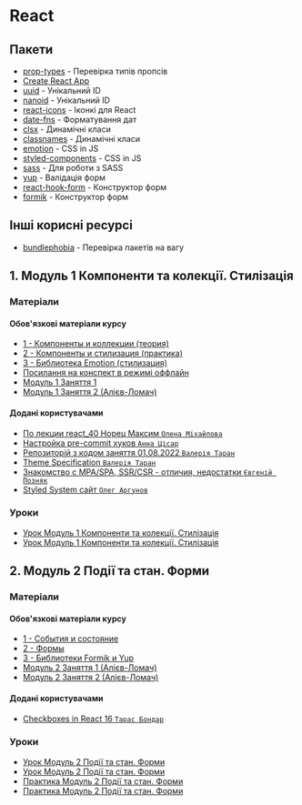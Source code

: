 # React

## Пакети

- [prop-types](https://www.npmjs.com/package/prop-types) - Перевірка типів пропсів
- [Create React App](https://create-react-app.dev/)
- [uuid](https://www.npmjs.com/package/uuid) - Унікальний ID
- [nanoid](https://www.npmjs.com/package/nanoid) - Унікальний ID
- [react-icons](https://react-icons.github.io/react-icons/) - Іконкі для React
- [date-fns](https://date-fns.org/) - Форматування дат
- [clsx](https://www.npmjs.com/package/clsx) - Динамічні класи
- [classnames](https://www.npmjs.com/package/classnames) - Динамічні класи
- [emotion](https://emotion.sh/docs/introduction) - CSS in JS
- [styled-components](https://styled-components.com/) - CSS in JS
- [sass](https://www.npmjs.com/package/sass) - Для роботи з SASS
- [yup](https://www.npmjs.com/package/yup) - Валідація форм
- [react-hook-form](https://react-hook-form.com/) - Конструктор форм
- [formik](https://formik.org/) - Конструктор форм

## Інші корисні ресурсі

- [bundlephobia](https://bundlephobia.com/) - Перевірка пакетів на вагу

## 1. Модуль 1 Компоненти та колекції. Стилізація

### Матеріали

#### Обов'язкові матеріали курсу

- [1 - Компоненты и коллекции (теория)](https://www.youtube.com/watch?v=jy7ElyM6m7I)
- [2 - Компоненты и стилизация (практика)](https://www.youtube.com/watch?v=XRs3v6pNOH8)
- [3 - Библиотека Emotion (стилизация)](https://www.youtube.com/watch?v=S9-zFqxeEr8)
- [Посилання на конспект в режимі оффлайн](https://textbook.edu.goit.global/react-zr7b4k-pwa/v1/uk/docs/lesson-01/web-apps/)
- [Модуль 1 Заняття 1](https://www.youtube.com/watch?v=2OAcJ99XCeE)
- [Модуль 1 Заняття 2 (Алієв-Ломач)](https://www.youtube.com/watch?v=Vq1RAsifycE)

#### Додані користувачами

- [По лекции react_40 Норец Максим `Олена Мiхайлова`](https://github.com/Karlsoninit/online_react_40)
- [Настройка pre-commit хуков `Анна Цісар`](https://github.com/goitacademy/react-lint-staged-workshop)
- [Репозиторій з кодом заняття 01.08.2022 `Валерія Таран`](https://github.com/luxplanjay/react-48/tree/01-components/src)
- [Theme Specification `Валерія Таран`](https://theme-ui.com/theme-spec)
- [Знакомство с MPA/SPA, SSR/CSR - отличия, недостатки `Євгеній Позняк`](https://www.youtube.com/watch?v=0zQPQztuWto)
- [Styled System сайт `Олег Аргунов`](https://github.com/styled-system/styled-system)

### Уроки

- [Урок Модуль 1 Компоненти та колекції. Стилізація](https://www.youtube.com/watch?v=K2lRylU8TYA)
- [Урок Модуль 1 Компоненти та колекції. Стилізація](https://www.youtube.com/watch?v=4agLRSRL3og)

## 2. Модуль 2 Події та стан. Форми

### Матеріали

#### Обов'язкові матеріали курсу

- [1 - События и состояние](https://www.youtube.com/watch?v=nLdbvJ5KVQw)
- [2 - Формы](https://www.youtube.com/watch?v=80l5dUxKQLo)
- [3 - Библиотеки Formik и Yup](https://www.youtube.com/watch?v=hZNiA0CE7qw)
- [Модуль 2 Заняття 1 (Алієв-Ломач)](https://www.youtube.com/watch?v=sJ630cmuyyg)
- [Модуль 2 Заняття 2 (Алієв-Ломач)](https://www.youtube.com/watch?v=3xrm9oOgZ1c)

#### Додані користувачами

- [Checkboxes in React 16 `Тарас Бондар`](https://react.tips/checkboxes-in-react-16/)

### Уроки

- [Урок Модуль 2 Події та стан. Форми](https://www.youtube.com/watch?v=iZN3U4I9nS4)
- [Урок Модуль 2 Події та стан. Форми](https://www.youtube.com/watch?v=0H8mT3oh08U)
- [Практика Модуль 2 Події та стан. Форми](https://www.youtube.com/watch?v=6wIdhzm4prg)
- [Практика Модуль 2 Події та стан. Форми](https://www.youtube.com/watch?v=i56Dkw3kjIs)
